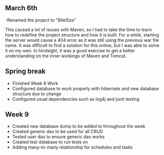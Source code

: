 ## March 6th
-Renamed the project to "BiteSize"

This caused a lot of issues with Maven, so I had to take the time to learn how to redefine the project structure and how it is built. For a while,  starting the server would cause a 404 error as it was still using the previous war file name. It was difficult to find a solution for this online, but I was able to solve it on my own. In hindsight, it was a good exercise to get a better understanding on the inner workings of Maven and Tomcat.

## Spring break
- Finished Week 8 Work
- Configured database to work properly with hibernate and new database structure due to change
- Configured usual dependencies such as log4j and junit testing

## Week 9
- Created new database dump to be added to throughout the week
- Created generic dao to be used for all CRUD
- Tested user dao to ensure generic dao works
- Created test database to run tests on
- Adding many-to-many relationship for schedules and tasks
